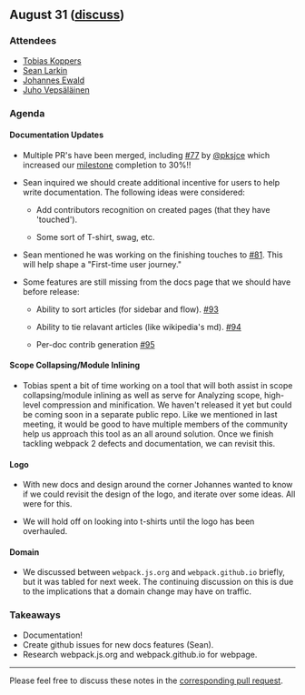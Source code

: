 ## August 31 ([discuss](https://github.com/webpack/meeting-notes/pull/12))

### Attendees

* [Tobias Koppers](http://github.com/sokra)
* [Sean Larkin](http://github.com/thelarkinn)
* [Johannes Ewald](http://github.com/jhnns)
* [Juho Vepsäläinen](http://github.com/bebraw)


### Agenda

#### Documentation Updates
* Multiple PR's have been merged, including [#77](https://github.com/webpack/webpack.io/pull/77) by [@pksjce](https://github.com/pksjce) which increased our [milestone](https://github.com/webpack/webpack.io/milestone/1) completion to 30%!!

* Sean inquired we should create additional incentive for users to help write documentation. The following ideas were considered: 
  
  * Add contributors recognition on created pages (that they have 'touched').

  * Some sort of T-shirt, swag, etc.

* Sean mentioned he was working on the finishing touches to [#81](https://github.com/webpack/webpack.io/pull/81). This will help shape a "First-time user journey."

* Some features are still missing from the docs page that we should have before release: 

  * Ability to sort articles (for sidebar and flow). [#93](https://github.com/webpack/webpack.io/issues/93)

  * Ability to tie relavant articles (like wikipedia's md). [#94](https://github.com/webpack/webpack.io/issues/94)

  * Per-doc contrib generation [#95](https://github.com/webpack/webpack.io/issues/95)

#### Scope Collapsing/Module Inlining

* Tobias spent a bit of time working on a tool that will both assist in scope collapsing/module inlining as well as serve for Analyzing scope, high-level compression and minification. We haven't released it yet but could be coming soon in a separate public repo. Like we mentioned in last meeting, it would be good to have multiple members of the community help us approach this tool as an all around solution. Once we finish tackling webpack 2 defects and documentation, we can revisit this. 

#### Logo

* With new docs and design around the corner Johannes wanted to know if we could revisit the design of the logo, and iterate over some ideas. All were for this. 

* We will hold off on looking into t-shirts until the logo has been overhauled.

#### Domain

* We discussed between `webpack.js.org` and `webpack.github.io` briefly, but it was tabled for next week. The continuing discussion on this is due to the implications that a domain change may have on traffic.

### Takeaways  
* Documentation!
* Create github issues for new docs features (Sean).
* Research webpack.js.org and webpack.github.io for webpage. 

-----------
Please feel free to discuss these notes in the [corresponding pull request](https://github.com/webpack/meeting-notes/pull/12).
